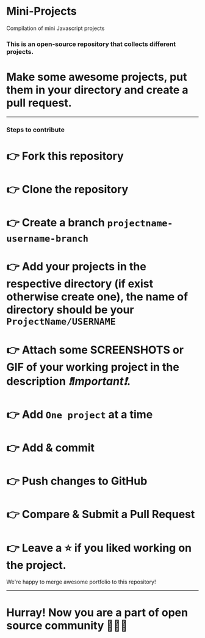 # Mini-Projects
Compilation of mini Javascript projects

### This is an open-source repository that collects different projects.

# Make some awesome projects, put them in your directory and create a pull request.

***

### Steps to contribute
# 👉 Fork this repository
# 👉 Clone the repository
# 👉 Create a branch ```projectname-username-branch```
# 👉 Add your projects in the respective directory (if exist otherwise create one), the name of directory should be your ```ProjectName/USERNAME```
# 👉 Attach some SCREENSHOTS or GIF of your working project in the description _❗Important❗_. 
# 👉 Add ```One project``` at a time
# 👉 Add & commit
# 👉 Push changes to GitHub
# 👉 Compare & Submit a Pull Request
# 👉 Leave a ⭐ if you liked working on the project.

We're happy to merge awesome portfolio to this repository!

***

# Hurray! Now you are a part of open source community 🚀🚀🚀
